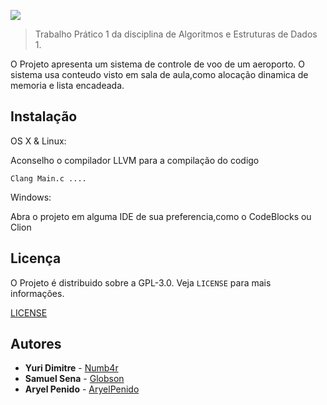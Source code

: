 ![](https://i.imgur.com/iVLNkTN.jpg)
>Trabalho Prático 1 da disciplina de Algoritmos e Estruturas de Dados 1.





O Projeto apresenta um sistema de controle de voo de um aeroporto.
O sistema usa conteudo visto em sala de aula,como alocação dinamica de memoria e lista encadeada.

## Instalação

OS X & Linux:

Aconselho o compilador LLVM para a compilação do codigo

```
Clang Main.c ....

```

Windows:

Abra o projeto em alguma IDE de sua preferencia,como o CodeBlocks ou Clion

## Licença

O Projeto é distribuido sobre a GPL-3.0.
Veja `LICENSE` para mais informações.

[LICENSE](https://github.com/Globson/TP-Aeroporto-AEDS/blob/master/LICENSE)

## Autores


* **Yuri Dimitre**  - [Numb4r](https://github.com/Numb4r)
* **Samuel Sena** - [Globson](https://github.com/Globson)
* **Aryel Penido** - [AryelPenido](https://github.com/AryelPenido)
